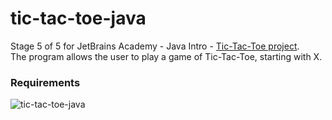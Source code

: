 # tic-tac-toe-java
Stage 5 of 5 for JetBrains Academy - Java Intro - [Tic-Tac-Toe project](https://hyperskill.org/projects/123/stages/658/implement).  
The program allows the user to play a game of Tic-Tac-Toe, starting with X.
### Requirements
![tic-tac-toe-java](https://user-images.githubusercontent.com/64429863/113494674-81f2d300-94b8-11eb-9ae0-df5ec215f1c3.jpg)
